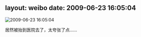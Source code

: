 layout: weibo
date: 2009-06-23 16:05:04
---
<meta name="referrer" content="no-referrer" />

<img src="/images/renren.ico" style="float: left;"/>2009-06-23 16:05:04

居然被抬到医院去了，太夸张了点……

